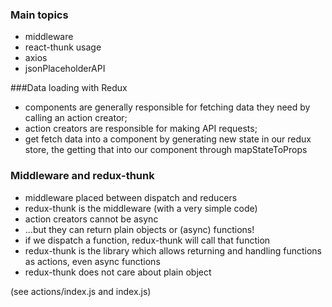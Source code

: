 ### Main topics

- middleware
- react-thunk usage
- axios
- jsonPlaceholderAPI


###Data loading with Redux 

- components are generally responsible for fetching data they need by calling an action creator;
- action creators are responsible for making API requests;
- get fetch data into a component by generating new state in our redux store, the getting that into our component through mapStateToProps


### Middleware and redux-thunk

- middleware placed between dispatch and reducers
- redux-thunk is the middleware (with a very simple code)
- action creators cannot be async
- ...but they can return plain objects or (async) functions!
- if we dispatch a function, redux-thunk will call that function
- redux-thunk is the library which allows returning and handling functions as actions, even async functions
- redux-thunk does not care about plain object

(see actions/index.js and index.js)
